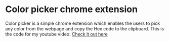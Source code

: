 # Color picker chrome extension

Color picker is a simple chrome extension which enables the users to pick any color from the webpage and copy the Hex code to the clipboard. This is the code for my youtube video. [Check it out here](https://youtu.be/GGapdNWG1uk)
